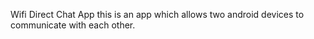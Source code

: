 Wifi Direct Chat App
    this is an app which allows two android devices to communicate with each other.